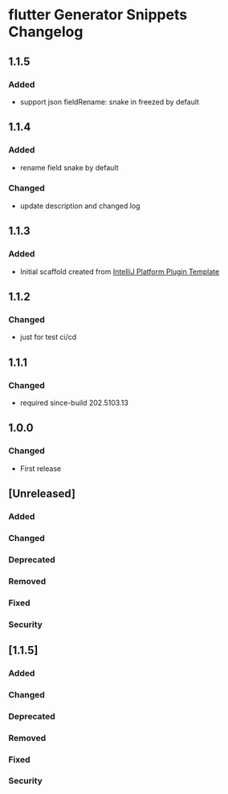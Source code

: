 <!-- Keep a Changelog guide -> https://keepachangelog.com -->

# flutter Generator Snippets Changelog


## 1.1.5
### Added
- support json fieldRename: snake in freezed by default

## 1.1.4 
### Added
- rename field snake by default
### Changed
- update description and changed log


## 1.1.3
### Added
- Initial scaffold created from [IntelliJ Platform Plugin Template](https://github.com/JetBrains/intellij-platform-plugin-template)

## 1.1.2
### Changed
- just for test ci/cd

## 1.1.1
### Changed
- required since-build 202.5103.13

## 1.0.0
### Changed
- First release

## [Unreleased]
### Added

### Changed

### Deprecated

### Removed

### Fixed

### Security
## [1.1.5]
### Added

### Changed

### Deprecated

### Removed

### Fixed

### Security
